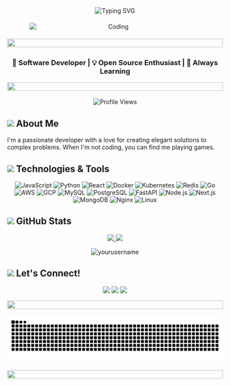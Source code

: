 <div align="center">
  <img src="https://readme-typing-svg.demolab.com?font=Fira+Code&size=30&duration=3000&pause=1000&color=2BBC8A&center=true&vCenter=true&width=600&lines=Hi+there%2C+I'm+Boluwatife+Ade-ojo;Welcome+to+my+GitHub!" alt="Typing SVG" />
  
  <img src="https://user-images.githubusercontent.com/55389276/140866485-8fb1c876-9a8f-4d6a-98dc-08c4981eaf70.gif" alt="Coding" width="400" style="display: block; margin: 20px auto;" />
</div>

<p align="center">
  <img src="https://i.imgur.com/dBaSKWF.gif" height="20" width="100%">
</p>

<h3 align="center">🚀 Software Developer | 💡 Open Source Enthusiast | 🌱 Always Learning</h3>

<p align="center">
  <img src="https://i.imgur.com/dBaSKWF.gif" height="20" width="100%">
</p>

<div align="center">
  
  ![Profile Views](https://komarev.com/ghpvc/?username=bolexs&color=blueviolet&style=flat-square&label=Profile+Views)
  
</div>

## <img src="https://media2.giphy.com/media/QssGEmpkyEOhBCb7e1/giphy.gif?cid=ecf05e47a0n3gi1bfqntqmob8g9aid1oyj2wr3ds3mg700bl&rid=giphy.gif" width="25"> About Me

I'm a passionate developer with a love for creating elegant solutions to complex problems. When I'm not coding, you can find me playing games.

## <img src="https://media2.giphy.com/media/QssGEmpkyEOhBCb7e1/giphy.gif?cid=ecf05e47a0n3gi1bfqntqmob8g9aid1oyj2wr3ds3mg700bl&rid=giphy.gif" width="25"> Technologies & Tools

<p align="center">
  <img src="https://img.shields.io/badge/JavaScript-%23F7DF1E.svg?style=for-the-badge&logo=javascript&logoColor=black" alt="JavaScript">
  <img src="https://img.shields.io/badge/Python-%233776AB.svg?style=for-the-badge&logo=python&logoColor=white" alt="Python">
  <img src="https://img.shields.io/badge/React-%2361DAFB.svg?style=for-the-badge&logo=react&logoColor=black" alt="React">
  <img src="https://img.shields.io/badge/Docker-%232496ED.svg?style=for-the-badge&logo=docker&logoColor=white" alt="Docker">
  <img src="https://img.shields.io/badge/Kubernetes-%23326CE5.svg?style=for-the-badge&logo=kubernetes&logoColor=white" alt="Kubernetes">
  <img src="https://img.shields.io/badge/Redis-%23DC382D.svg?style=for-the-badge&logo=redis&logoColor=white" alt="Redis">
  <img src="https://img.shields.io/badge/Go-%2300ADD8.svg?style=for-the-badge&logo=go&logoColor=white" alt="Go">
  <img src="https://img.shields.io/badge/AWS-%23232F3E.svg?style=for-the-badge&logo=amazon-aws&logoColor=white" alt="AWS">
  <img src="https://img.shields.io/badge/GCP-%234285F4.svg?style=for-the-badge&logo=google-cloud&logoColor=white" alt="GCP">
  <img src="https://img.shields.io/badge/MySQL-%234479A1.svg?style=for-the-badge&logo=mysql&logoColor=white" alt="MySQL">
  <img src="https://img.shields.io/badge/PostgreSQL-%23336791.svg?style=for-the-badge&logo=postgresql&logoColor=white" alt="PostgreSQL">
  <img src="https://img.shields.io/badge/FastAPI-%23009688.svg?style=for-the-badge&logo=fastapi&logoColor=white" alt="FastAPI">
  <img src="https://img.shields.io/badge/Node.js-%23339933.svg?style=for-the-badge&logo=node.js&logoColor=white" alt="Node.js">
  <img src="https://img.shields.io/badge/Next.js-%23000000.svg?style=for-the-badge&logo=next.js&logoColor=white" alt="Next.js">
  <img src="https://img.shields.io/badge/MongoDB-%234ea94b.svg?style=for-the-badge&logo=mongodb&logoColor=white" alt="MongoDB">
  <img src="https://img.shields.io/badge/Nginx-%23009639.svg?style=for-the-badge&logo=nginx&logoColor=white" alt="Nginx">
  <img src="https://img.shields.io/badge/Linux-%23FCC624.svg?style=for-the-badge&logo=linux&logoColor=black" alt="Linux">
</p>

## <img src="https://media.giphy.com/media/iY8CRBdQXODJSCERIr/giphy.gif" width="25"> GitHub Stats

<p align="center">
  <a href="https://github.com/bolexs">
    <img height="180em" src="https://github-readme-stats.vercel.app/api?username=bolexs&show_icons=true&theme=radical"/>
    <img height="180em" src="https://github-readme-stats.vercel.app/api/top-langs/?username=bolexs&layout=compact&theme=radical"/>
  </a>
</p>

<p align="center">
  <img src="https://streak-stats.demolab.com/?user=bolexs&theme=radical" alt="yourusername" />
</p>

## <img src="https://media.giphy.com/media/LnQjpWaON8nhr21vNW/giphy.gif" width="25"> Let's Connect!

<p align="center">
  <a href="https://medium.com/@boluwatufeadeojo"><img src="https://img.shields.io/badge/-Blog-FF4088?style=for-the-badge&logo=Hugo&logoColor=white"/></a>
  <a href="https://x.com/bolex396"><img src="https://img.shields.io/badge/-Twitter-1DA1F2?style=for-the-badge&logo=twitter&logoColor=white"/></a>
  <a href="https://www.linkedin.com/in/boluwatife-ade-ojo/"><img src="https://img.shields.io/badge/-LinkedIn-0077B5?style=for-the-badge&logo=linkedin&logoColor=white"/></a>
</p>

<p align="center">
  <img src="https://i.imgur.com/dBaSKWF.gif" height="20" width="100%">
</p>

<div align="center">
  <picture>
    <source
      media="(prefers-color-scheme: dark)"
      srcset="https://raw.githubusercontent.com/bolexs/bolexs/output/github-contribution-grid-snake-dark.svg"
    />
    <source
      media="(prefers-color-scheme: light)"
      srcset="https://raw.githubusercontent.com/bolexs/bolexs/output/github-contribution-grid-snake.svg"
    />
    <img
      alt="github contribution grid snake animation"
      src="https://raw.githubusercontent.com/bolexs/bolexs/output/github-contribution-grid-snake.svg"
    />
  </picture>
</div>

<p align="center">
  <img src="https://i.imgur.com/dBaSKWF.gif" height="20" width="100%">
</p>
